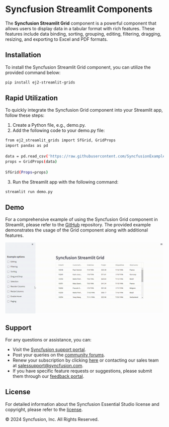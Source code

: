 # Syncfusion Streamlit Components

The **Syncfusion Streamlit Grid** component is a powerful component that allows users to display data in a tabular format with rich features. These features include data binding, sorting, grouping, editing, filtering, dragging, resizing, and exporting to Excel and PDF formats.

## Installation

To install the Syncfusion Streamlit Grid component, you can utilize the provided command below:

```bash
pip install ej2-streamlit-grids
```

## Rapid Utilization

To quickly integrate the Syncfusion Grid component into your Streamlit app, follow these steps:

1. Create a Python file, e.g., demo.py.
2. Add the following code to your demo.py file:
```bash
from ej2_streamlit_grids import SfGrid, GridProps
import pandas as pd

data = pd.read_csv('https://raw.githubusercontent.com/SyncfusionExamples/Getting-started-with-Syncfusion-Grid-component-in-Streamlit-app/master/dataset.csv')
props = GridProps(data)

SfGrid(Props=props)
```
3. Run the Streamlit app with the following command:
```bash
streamlit run demo.py
```

## Demo

For a comprehensive example of using the Syncfusion Grid component in Streamlit, please refer to the [GitHub](https://github.com/SyncfusionExamples/Getting-started-with-Syncfusion-Grid-component-in-Streamlit-app) repository. The provided example demonstrates the usage of the Grid component along with additional features.

![Streamlit Grid Component](https://raw.githubusercontent.com/SyncfusionExamples/Getting-started-with-Syncfusion-Grid-component-in-Streamlit-app/master/images/ej2_streamlit_grids_demos.gif)

## Support

For any questions or assistance, you can:

* Visit the [Syncfusion support portal](https://support.syncfusion.com/).
* Post your queries on the [community forums](https://www.syncfusion.com/forums).
* Renew your subscription by clicking [here](https://www.syncfusion.com/sales/products?utm_source=github&utm_medium=listing&utm_campaign=ej2-streamlit-components) or contacting our sales team at <salessupport@syncfusion.com>.
* If you have specific feature requests or suggestions, please submit them through our [feedback portal](https://www.syncfusion.com/feedback/react).

## License

For detailed information about the Syncfusion Essential Studio license and copyright, please refer to the [license](https://github.com/syncfusion/ej2-streamlit-components/blob/master/LICENSE).

© 2024 Syncfusion, Inc. All Rights Reserved.
